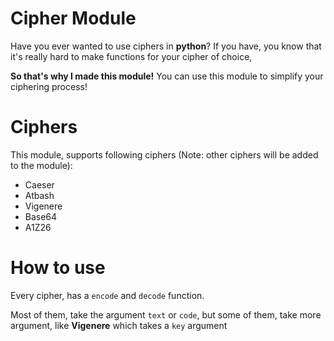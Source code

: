 # Cipher Module

Have you ever wanted to use ciphers in **python**?
If you have, you know that it's really hard to make functions for your cipher of choice,

**So that's why I made this module!**
You can use this module to simplify your ciphering process!
# Ciphers

This module, supports following ciphers (Note: other ciphers will be added to the module):
- Caeser
- Atbash
- Vigenere
- Base64
- A1Z26

# How to use

Every cipher, has a ``encode`` and ``decode`` function.

Most of them, take the argument `text` or `code`, but some of them, take more argument, like **Vigenere** which takes a `key` argument